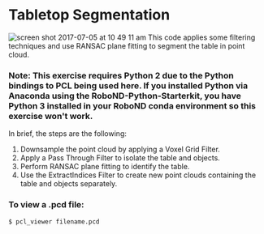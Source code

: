 # Tabletop Segmentation
![screen shot 2017-07-05 at 10 49 11 am](https://user-images.githubusercontent.com/20687560/27878614-aff58b20-6173-11e7-909d-41d5d21a23d6.png)
This code applies some filtering techniques and use RANSAC plane fitting to segment the table in point cloud.  

### Note: This exercise requires Python 2 due to the Python bindings to PCL being used here.  If you installed Python via Anaconda using the RoboND-Python-Starterkit, you have Python 3 installed in your RoboND conda environment so this exercise won't work.  




In brief, the steps are the following:

1. Downsample the point cloud by applying a Voxel Grid Filter.
2. Apply a Pass Through Filter to isolate the table and objects.
3. Perform RANSAC plane fitting to identify the table.
4. Use the ExtractIndices Filter to create new point clouds containing the table and objects separately.

### To view a .pcd file:

```
$ pcl_viewer filename.pcd 
```
